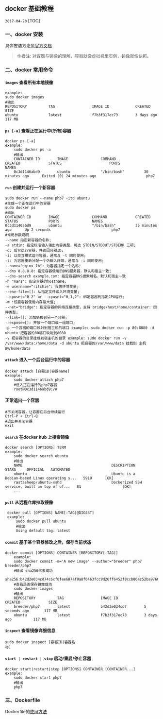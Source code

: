 ## docker 基础教程
`2017-04-28`
[TOC]
###  一、docker 安装
具体安装方法见[官方文档](https://docs.docker.com/engine/installation/)
>作者注: 对容器与镜像的理解，容器就像虚拟机里实例，镜像就像快照。

### 二、docker 常用命令
#### `images` 查看所有本地镜像
```shell
example:
sudo docker images
#输出
REPOSITORY          TAG                 IMAGE ID            CREATED             SIZE
ubuntu              latest              f7b3f317ec73        3 days ago          117 MB
```
#### `ps [-a]` 查看正在运行中(所有)容器
```shell
docker ps [-a]
example:
    sudo docker ps -a
    #输出
    CONTAINER ID        IMAGE               COMMAND             CREATED             STATUS                      PORTS               NAMES
    0c3d1146abd9        ubuntu              "/bin/bash"         30 minutes ago      Exited (0) 24 minutes ago                       php7
```
#### `run` 创建并运行一个新容器
```shell
sudo docker run --name php7 -itd ubuntu
#生成一个正在运行中的容器
sudo docker ps
#输出
CONTAINER ID        IMAGE               COMMAND             CREATED             STATUS              PORTS               NAMES
0c3d1146abd9        ubuntu              "/bin/bash"         35 minutes ago      Up 2 seconds                            php7
#常用参数说明
--name 指定新容器的名称;
-a stdin: 指定标准输入输出内容类型，可选 STDIN/STDOUT/STDERR 三项;
-d: 后台运行容器，并返回容器ID;
-i: 以交互模式运行容器，通常与 -t 同时使用;
-t: 为容器重新分配一个伪输入终端，通常与 -i 同时使用;
--name="nginx-lb": 为容器指定一个名称;
--dns 8.8.8.8: 指定容器使用的DNS服务器，默认和宿主一致;
--dns-search example.com: 指定容器DNS搜索域名，默认和宿主一致
-h "mars": 指定容器的hostname;
-e username="ritchie": 设置环境变量;
--env-file=[]: 从指定文件读入环境变量;
--cpuset="0-2" or --cpuset="0,1,2": 绑定容器到指定CPU运行;
-m :设置容器使用内存最大值;
--net="bridge": 指定容器的网络连接类型，支持 bridge/host/none/container: 四种类型;
--link=[]: 添加链接到另一个容器;
--expose=[]: 开放一个端口或一组端口;
-p 一个容器的端口映射到宿主机的端口 example: sudo docker run -p 80:8080 -d ubuntu 把容器的80端口映射到8080
-v 把容器的目录挂载到宿主机的目录 example: sudo docker run -v /var/www/data:/home/data -d ubuntu 把容器的/var/www/data 挂载到 主机的/home/data 
```
#### `attach` 进入一个后台运行中的容器
```shell
docker attach [容器ID|容器name]
example:
    sudo docker attach php7
    #进入正在运行的php7容器
    root@0c3d1146abd9:/#
```
#### 正常退出一个容器
```shell
#不关闭容器，让容器在后台继续运行
Ctrl-P + Ctrl-Q
#退出并关闭容器
exit
```
#### `search` 在docker hub 上搜索镜像
```shell
docker search [OPTIONS] TERM
example:
    sudo docker search ubuntu 
    #输出
    NAME                                         DESCRIPTION                                        STARS     OFFICIAL   AUTOMATED
    ubuntu                                       Ubuntu is a    Debian-based Linux operating s...   5919      [OK]
    rastasheep/ubuntu-sshd                       Dockerized SSH service, built on top of of...   81                   [OK]
    ...
```
#### `pull` 从远程仓库拉取镜像
```shell
 docker pull [OPTIONS] NAME[:TAG|@DIGEST]
 example:
     sudo docker pull ubuntu
     #输出
     Using default tag: latest
```
#### `commit` 基于某个容器修改之后，保存当前状态
```shell
docker commit [OPTIONS] CONTAINER [REPOSITORY[:TAG]]
    example:
    sudo docker commit -m='A new image' --author="breeder" php7 breeder/php7
    #输出 sha256代表成功
    sha256:b42d2e034cd74c6cf0fee687af9a8f0463fcc9d26ff6452f8ccb06ac52ba9760
    #查看是否保存镜像成功
    sudo docker images
    #输出
    REPOSITORY          TAG                 IMAGE ID            CREATED             SIZE
    breeder/php7        latest              b42d2e034cd7        5 seconds ago       117 MB
    ubuntu              latest              f7b3f317ec73        3 days ago          117 MB
```
#### `inspect` 查看镜像详细信息
```shell
sudo docker inspect [容器ID|容器名                                                                                                                                                                                                                                                                                                                                                                       称]
```
#### `start | restart | stop` 启动/重启/停止容器
```shell
docker start|restart|stop [OPTIONS] CONTAINER [CONTAINER...]
example:
    sudo docker start php7
    #输出
    php7
```
### 三、Dockerfile
Dockerfile的[使用方法](http://blog.csdn.net/wsscy2004/article/details/25878223)
                                       